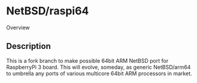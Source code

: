 NetBSD/raspi64
==============

Overview

## Description

This is a fork branch to make possible 64bit ARM NetBSD 
port for RaspberryPi 3 board.
This will evolve, someday, as generic NetBSD/arm64 to umbrella
any ports of various multicore 64bit ARM processors in market.

